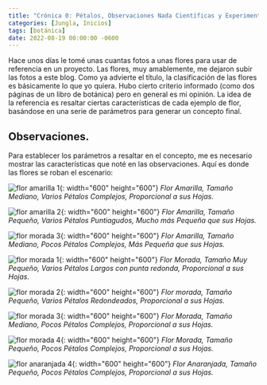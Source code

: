 ```yaml
---
title: "Crónica 0: Pétalos, Observaciones Nada Científicas y Experimentación."
categories: [Jungla, Inicios]
tags: [botánica]
date: 2022-08-19 00:00:00 -0600 
---
```


Hace unos días le tomé unas cuantas fotos a unas flores para usar de referencia en un proyecto. Las flores, muy amablemente, me dejaron subir las fotos a este blog. Como ya advierte el título, la clasificación de las flores es básicamente lo que yo quiera. Hubo cierto criterio informado (como dos páginas de un libro de botánica) pero en general es mi opinión. La idea de la referencia es resaltar ciertas características de cada ejemplo de flor, basándose en una serie de parámetros para generar un concepto final. 


## Observaciones.


Para establecer los parámetros a resaltar en el concepto, me es necesario mostrar las características que noté en las observaciones. Aquí es donde las flores se roban el escenario: 

![flor amarilla 1](/assets/blog_images/cronica0/amarilla1.jpeg){: width="600" height="600"}
_Flor Amarilla, Tamaño Mediano, Varios Pétalos Complejos, Proporcional a sus Hojas._

![flor amarilla 2](/assets/blog_images/cronica0/amarilla2.jpeg){: width="600" height="600"}
_Flor Amarilla, Tamaño Pequeño, Varios Pétalos Puntiagudos, Mucho más Pequeña que sus Hojas._

![flor morada 3](/assets/blog_images/cronica0/amarilla3.jpeg){: width="600" height="600"}
_Flor Amarilla, Tamaño Mediano, Pocos Pétalos Complejos, Más Pequeña que sus Hojas._

![flor morada 1](/assets/blog_images/cronica0/morada1.jpeg){: width="600" height="600"}
_Flor Morada, Tamaño Muy Pequeño, Varios Pétalos Largos con punta redonda, Proporcional a sus Hojas._

![flor morada 2](/assets/blog_images/cronica0/morada2.jpeg){: width="600" height="600"}
_Flor morada, Tamaño Pequeño, Varios Pétalos Redondeados, Proporcional a sus Hojas._

![flor morada 3](/assets/blog_images/cronica0/morada3.jpeg){: width="600" height="600"}
_Flor Morada, Tamaño Mediano, Pocos Pétalos Complejos, Proporcional a sus Hojas._

![flor morada 4](/assets/blog_images/cronica0/morada4.jpeg){: width="600" height="600"}
_Flor Morada, Tamaño Pequeño, Pocos Pétalos Complejos, Proporcional a sus Hojas._

![flor anaranjada 4](/assets/blog_images/cronica0/anaranjada1.jpeg){: width="600" height="600"}
_Flor Anaranjada, Tamaño Pequeño, Pocos Pétalos Complejos, Proporcional a sus Hojas._



